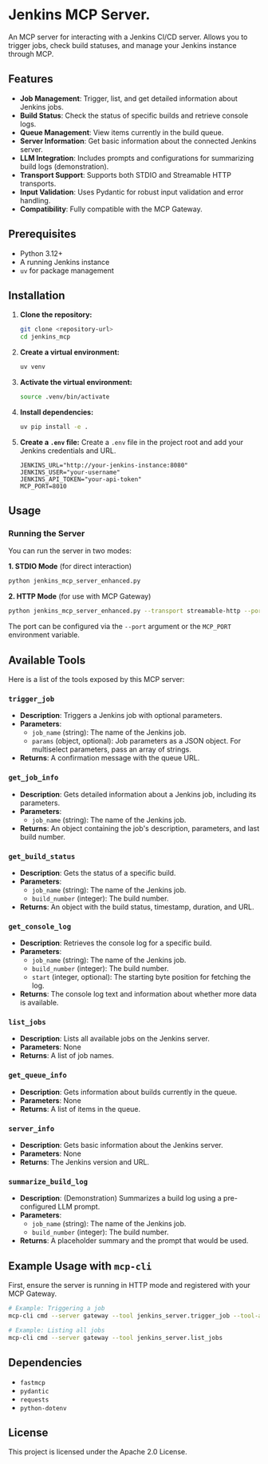 # Jenkins MCP Server.

An MCP server for interacting with a Jenkins CI/CD server. Allows you to trigger jobs, check build statuses, and manage your Jenkins instance through MCP.

## Features

- **Job Management**: Trigger, list, and get detailed information about Jenkins jobs.
- **Build Status**: Check the status of specific builds and retrieve console logs.
- **Queue Management**: View items currently in the build queue.
- **Server Information**: Get basic information about the connected Jenkins server.
- **LLM Integration**: Includes prompts and configurations for summarizing build logs (demonstration).
- **Transport Support**: Supports both STDIO and Streamable HTTP transports.
- **Input Validation**: Uses Pydantic for robust input validation and error handling.
- **Compatibility**: Fully compatible with the MCP Gateway.

## Prerequisites

- Python 3.12+
- A running Jenkins instance
- `uv` for package management

## Installation

1.  **Clone the repository:**
    ```bash
    git clone <repository-url>
    cd jenkins_mcp
    ```

2.  **Create a virtual environment:**
    ```bash
    uv venv
    ```

3.  **Activate the virtual environment:**
    ```bash
    source .venv/bin/activate
    ```

4.  **Install dependencies:**
    ```bash
    uv pip install -e .
    ```

5.  **Create a `.env` file:**
    Create a `.env` file in the project root and add your Jenkins credentials and URL.
    ```
    JENKINS_URL="http://your-jenkins-instance:8080"
    JENKINS_USER="your-username"
    JENKINS_API_TOKEN="your-api-token"
    MCP_PORT=8010
    ```

## Usage

### Running the Server

You can run the server in two modes:

**1. STDIO Mode** (for direct interaction)
```bash
python jenkins_mcp_server_enhanced.py
```

**2. HTTP Mode** (for use with MCP Gateway)
```bash
python jenkins_mcp_server_enhanced.py --transport streamable-http --port 8010
```
The port can be configured via the `--port` argument or the `MCP_PORT` environment variable.

## Available Tools

Here is a list of the tools exposed by this MCP server:

### `trigger_job`
- **Description**: Triggers a Jenkins job with optional parameters.
- **Parameters**:
    - `job_name` (string): The name of the Jenkins job.
    - `params` (object, optional): Job parameters as a JSON object. For multiselect parameters, pass an array of strings.
- **Returns**: A confirmation message with the queue URL.

### `get_job_info`
- **Description**: Gets detailed information about a Jenkins job, including its parameters.
- **Parameters**:
    - `job_name` (string): The name of the Jenkins job.
- **Returns**: An object containing the job's description, parameters, and last build number.

### `get_build_status`
- **Description**: Gets the status of a specific build.
- **Parameters**:
    - `job_name` (string): The name of the Jenkins job.
    - `build_number` (integer): The build number.
- **Returns**: An object with the build status, timestamp, duration, and URL.

### `get_console_log`
- **Description**: Retrieves the console log for a specific build.
- **Parameters**:
    - `job_name` (string): The name of the Jenkins job.
    - `build_number` (integer): The build number.
    - `start` (integer, optional): The starting byte position for fetching the log.
- **Returns**: The console log text and information about whether more data is available.

### `list_jobs`
- **Description**: Lists all available jobs on the Jenkins server.
- **Parameters**: None
- **Returns**: A list of job names.

### `get_queue_info`
- **Description**: Gets information about builds currently in the queue.
- **Parameters**: None
- **Returns**: A list of items in the queue.

### `server_info`
- **Description**: Gets basic information about the Jenkins server.
- **Parameters**: None
- **Returns**: The Jenkins version and URL.

### `summarize_build_log`
- **Description**: (Demonstration) Summarizes a build log using a pre-configured LLM prompt.
- **Parameters**:
    - `job_name` (string): The name of the Jenkins job.
    - `build_number` (integer): The build number.
- **Returns**: A placeholder summary and the prompt that would be used.

## Example Usage with `mcp-cli`

First, ensure the server is running in HTTP mode and registered with your MCP Gateway.

```bash
# Example: Triggering a job
mcp-cli cmd --server gateway --tool jenkins_server.trigger_job --tool-args '{"job_name": "my-test-job", "params": {"branch": "develop", "deploy": true}}'

# Example: Listing all jobs
mcp-cli cmd --server gateway --tool jenkins_server.list_jobs
```

## Dependencies

- `fastmcp`
- `pydantic`
- `requests`
- `python-dotenv`

## License

This project is licensed under the Apache 2.0 License.
